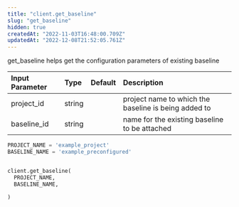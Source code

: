 ```yaml
---
title: "client.get_baseline"
slug: "get_baseline"
hidden: true
createdAt: "2022-11-03T16:48:00.709Z"
updatedAt: "2022-12-08T21:52:05.761Z"
---
```

get_baseline helps get the configuration parameters of existing baseline

| Input Parameter | Type   | Default | Description                                          |
| :-------------- | :----- | :------ | :--------------------------------------------------- |
| project_id      | string |         | project name to which the baseline is being added to |
| baseline_id     | string |         | name for the existing baseline to be attached        |

```python Usage
PROJECT_NAME = 'example_project'
BASELINE_NAME = 'example_preconfigured'


client.get_baseline(
  PROJECT_NAME,
  BASELINE_NAME,

)
```